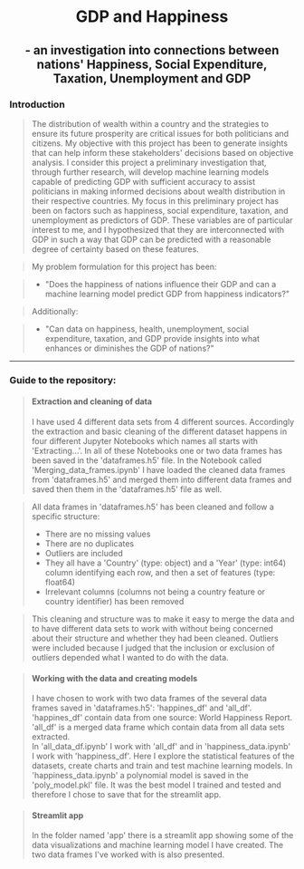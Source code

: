 # <div align='center'> GDP and Happiness </div>
## <div align='center'> - an investigation into connections between nations' Happiness, Social Expenditure, Taxation, Unemployment and GDP </div>

### Introduction

> The distribution of wealth within a country and the strategies to ensure its future prosperity are critical issues for both politicians and citizens. My objective with this project has been to generate insights that can help inform these stakeholders' decisions based on objective analysis. I consider this project a preliminary investigation that, through further research, will develop machine learning models capable of predicting GDP with sufficient accuracy to assist politicians in making informed decisions about wealth distribution in their respective countries. My focus in this preliminary project has been on factors such as happiness, social expenditure, taxation, and unemployment as predictors of GDP. These variables are of particular interest to me, and I hypothesized that they are interconnected with GDP in such a way that GDP can be predicted with a reasonable degree of certainty based on these features.   

> My problem formulation for this project has been:

>- "Does the happiness of nations influence their GDP and can a machine learning model predict GDP from happiness indicators?"  
  
>Additionally:  
  
>- "Can data on happiness, health, unemployment, social expenditure, taxation, and GDP provide insights into what enhances or diminishes the GDP of nations?"
  
  
---
  
### Guide to the repository:

> #### Extraction and cleaning of data
> I have used 4 different data sets from 4 different sources. Accordingly the extraction and basic cleaning of the different dataset happens in four different Jupyter Notebooks which names all starts with 'Extracting...'. In all of these Notebooks one or two data frames has been saved in the 'dataframes.h5' file. In the Notebook called 'Merging_data_frames.ipynb' I have loaded the cleaned data frames from  'dataframes.h5' and merged them into different data frames and saved then them in the 'dataframes.h5' file as well.  

>All data frames in 'dataframes.h5' has been cleaned and follow a specific structure: 
>- There are no missing values
>- There are no duplicates
>- Outliers are included
>- They all have a 'Country' (type: object) and a 'Year' (type: int64) column identifying each row, and then a set of features (type: float64)
>- Irrelevant columns (columns not being a country feature or country identifier) has been removed


>This cleaning and structure was to make it easy to merge the data and to have different data sets to work with without being concerned about their structure and whether they had been cleaned.
>Outliers were included because I judged that the inclusion or exclusion of outliers depended what I wanted to do with the data. 
  
>#### Working with the data and creating models
>I have chosen to work with two data frames of the several data frames saved in 'dataframes.h5': 'happines_df' and 'all_df'.  
>'happines_df' contain data from one source: World Happiness Report. 'all_df' is a merged data frame which contain data from all data sets extracted.  
>In 'all_data_df.ipynb' I work with 'all_df' and in 'happiness_data.ipynb' I work with 'happiness_df'. Here I explore the statistical features of the datasets, create charts and train and test machine learning models. In 'happiness_data.ipynb' a polynomial model is saved in the 'poly_model.pkl' file. It was the best model I trained and tested and therefore I chose to save that for the streamlit app. 
  
>#### Streamlit app
>In the folder named 'app' there is a streamlit app showing some of the data visualizations and machine learning model I have created. The two data frames I've worked with is also presented.
>
>#### 



 



